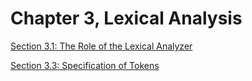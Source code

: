 # Chapter 3, Lexical Analysis

[Section 3.1:  The Role of the Lexical Analyzer](./3.1/3.1.md)

[Section 3.3:  Specification of Tokens](./3.3/3.3.md)

<!--
**3.1** What is the input alphabet of each of the following languages?

a) Pascal

b) C

c) Fortran 77

d) Ada

e) Lisp

**Answer**

a) `{a-z A-Z 0-9 - + * / : = , . ; ( ) [ ] { } '}`

b) `{a-z A-Z 0-9 - + * / : = , . ; ( ) [ ] { } ' " ^ & ! ? < > | % ~ _ # \}`

c) `{A-Z 0-9 + - * / ( ) = . , ' : $}`

d) `a-z A-Z 0-9 + - * / ; ( ) . , : = > < " & _ '`

e) `a-z A-Z 0-9 ' " ( ) + - * / = > < & . # ;`

**3.2** What are the conventions regarding the use of blanks in each of the languages of Exerciese 3.1?

**Answer**

a) Blanks must not be used in identifier. Otherwise ignored.

b) Blanks must not be used in identifier. Otherwise ignored.

c) Ignored.

d) Blanks must not be used in identifier. Otherwise ignored.

e) Blanks must not be used in identifier. Otherwise ignored.

**3.3** Identify the lexemes that make up the tokens in the following programs.
Give reasonable attribute values for the tokens.

a) Pascal
```
function max ( i, j : integer ) : integer ;
{ returm maximum of integers i and j }
begin
    if i > j then max := i
    else max := j
end;
```

b) C
```
int max ( i, j ) int i, j;
/* return maximum of integers i and j */
{
    return i>j?i:j;
}
```

c) Fortran 77
```
      FUNCTION MAX ( I, J )
C     RETURN MAXIMUM OF INTEGERS I AND J
          IF (I .GT. J) THEN
              MAX = I
          ELSE
              MAX = J
          END IF
      RETURN
```

**Answer**

a)
```
[ <keyword, function> <id, max> <separator, (> <id, i> <separator, ,> <id, j> <separator, :>
  <type, integer> <separator, )> <separator, :> <type, integer> <separator, ;> <keyword, begin>
  <keyword, if> <id, i> <operator, >> <id, j> <keyword, then> <id, max> <operator, :=> <id, i>
  <keyword, else> <id, max> <operator, :=> <id, j> <keyword, end> <separator, ;> ]
```

b)
```
[ <type, int> <id, max> <separator, (> <id, i> <separator, ,> <id, j> <separator, )> <type, int>
  <id, i> <separator, ,> <id, j> <separator, ;> <separator, {> <keyword, return> <id, i>
  <operator, >> <id, j> <operator, ?> <id, i> <operator, :> <id, j>, <separator, ;> <separator, }> ]
```

c)
```
[ <keyword, FUNCTION> <id, MAX> <separator, (> <id, I> <separator, ,> <id, J> <separator, )>
  <keyword, IF> <separator, (> <id, I> <operator, .GT.> <id, J> <separator, )> <keyword, THEN>
  <id, MAX> <operator, => <id, I> <keyword, ELSE> <id, MAX> <operator, => <id, J>
  <keyword, ENDIF> <keyword, RETURN> ]
```

**3.4** Write a program for the function `nextchar()` of Section 3.4 using the
buffering scheme with sentinels described in Section 3.2.

[src](src/3.4.c)

**3.5** In string of length *n*, how many of the following are there?

a) prefixes

b) suffixes

c) substrings

d) proper prefixes

e) subsequences

**Answer**

a) *n + 1*

b) *n + 1*

c) *1 + n * (n + 1) / 2*

d) *n - 1*

e) *Sum(i = 0, n)C(n, i)*
-->
